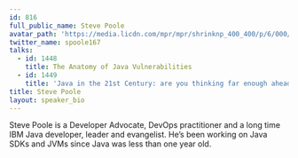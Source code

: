 ```yaml
---
id: 816
full_public_name: Steve Poole
avatar_path: 'https://media.licdn.com/mpr/mpr/shrinknp_400_400/p/6/000/1c9/1b7/35b3c1c.jpg'
twitter_name: spoole167
talks:
  - id: 1448
    title: The Anatomy of Java Vulnerabilities
  - id: 1449
    title: 'Java in the 21st Century: are you thinking far enough ahead?'
title: Steve Poole
layout: speaker_bio
---
```



Steve Poole is a Developer Advocate, DevOps practitioner  and a long time IBM Java developer, leader and evangelist. He’s been working on Java SDKs and JVMs since Java was less than one year old.